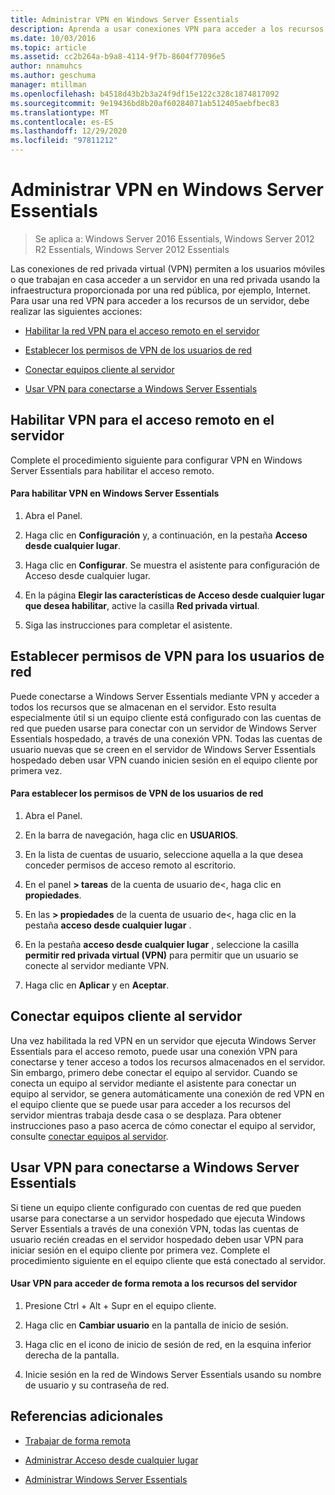 ```yaml
---
title: Administrar VPN en Windows Server Essentials
description: Aprenda a usar conexiones VPN para acceder a los recursos del servidor.
ms.date: 10/03/2016
ms.topic: article
ms.assetid: cc2b264a-b9a8-4114-9f7b-8604f77096e5
author: nnamuhcs
ms.author: geschuma
manager: mtillman
ms.openlocfilehash: b4518d43b2b3a24f9df15e122c328c1874817092
ms.sourcegitcommit: 9e19436bd8b20af60284071ab512405aebfbec83
ms.translationtype: MT
ms.contentlocale: es-ES
ms.lasthandoff: 12/29/2020
ms.locfileid: "97811212"
---
```

# <a name="manage-vpn-in-windows-server-essentials"></a>Administrar VPN en Windows Server Essentials

>Se aplica a: Windows Server 2016 Essentials, Windows Server 2012 R2 Essentials, Windows Server 2012 Essentials

 Las conexiones de red privada virtual (VPN) permiten a los usuarios móviles o que trabajan en casa acceder a un servidor en una red privada usando la infraestructura proporcionada por una red pública, por ejemplo, Internet. Para usar una red VPN para acceder a los recursos de un servidor, debe realizar las siguientes acciones:

-   [Habilitar la red VPN para el acceso remoto en el servidor](Manage-VPN-in-Windows-Server-Essentials.md#BKMK_1)

-   [Establecer los permisos de VPN de los usuarios de red](Manage-VPN-in-Windows-Server-Essentials.md#BKMK_2)

-   [Conectar equipos cliente al servidor](Manage-VPN-in-Windows-Server-Essentials.md#BKMK_Connect)

-   [Usar VPN para conectarse a Windows Server Essentials](Manage-VPN-in-Windows-Server-Essentials.md#BKMK_3)

##  <a name="enable-vpn-for-remote-access-on-the-server"></a><a name="BKMK_1"></a> Habilitar VPN para el acceso remoto en el servidor
 Complete el procedimiento siguiente para configurar VPN en Windows Server Essentials para habilitar el acceso remoto.

#### <a name="to-enable-vpn-in-windows-server-essentials"></a>Para habilitar VPN en Windows Server Essentials

1.  Abra el Panel.

2.  Haga clic en **Configuración** y, a continuación, en la pestaña **Acceso desde cualquier lugar**.

3.  Haga clic en **Configurar**. Se muestra el asistente para configuración de Acceso desde cualquier lugar.

4.  En la página **Elegir las características de Acceso desde cualquier lugar que desea habilitar**, active la casilla **Red privada virtual**.

5.  Siga las instrucciones para completar el asistente.

##  <a name="set-vpn-permissions-for-network-users"></a><a name="BKMK_2"></a> Establecer permisos de VPN para los usuarios de red
 Puede conectarse a Windows Server Essentials mediante VPN y acceder a todos los recursos que se almacenan en el servidor. Esto resulta especialmente útil si un equipo cliente está configurado con las cuentas de red que pueden usarse para conectar con un servidor de Windows Server Essentials hospedado, a través de una conexión VPN. Todas las cuentas de usuario nuevas que se creen en el servidor de Windows Server Essentials hospedado deben usar VPN cuando inicien sesión en el equipo cliente por primera vez.

#### <a name="to-set-vpn-permissions-for-network-users"></a>Para establecer los permisos de VPN de los usuarios de red

1.  Abra el Panel.

2.  En la barra de navegación, haga clic en **USUARIOS**.

3.  En la lista de cuentas de usuario, seleccione aquella a la que desea conceder permisos de acceso remoto al escritorio.

4.  En el panel **\> tareas** de la cuenta de usuario de<, haga clic en **propiedades**.

5.  En las **\> propiedades** de la cuenta de usuario de<, haga clic en la pestaña **acceso desde cualquier lugar** .

6.  En la pestaña **acceso desde cualquier lugar** , seleccione la casilla **permitir red privada virtual (VPN)**  para permitir que un usuario se conecte al servidor mediante VPN.

7.  Haga clic en **Aplicar** y en **Aceptar**.

##  <a name="connect-client-computers-to-the-server"></a><a name="BKMK_Connect"></a> Conectar equipos cliente al servidor
 Una vez habilitada la red VPN en un servidor que ejecuta Windows Server Essentials para el acceso remoto, puede usar una conexión VPN para conectarse y tener acceso a todos los recursos almacenados en el servidor. Sin embargo, primero debe conectar el equipo al servidor. Cuando se conecta un equipo al servidor mediante el asistente para conectar un equipo al servidor, se genera automáticamente una conexión de red VPN en el equipo cliente que se puede usar para acceder a los recursos del servidor mientras trabaja desde casa o se desplaza. Para obtener instrucciones paso a paso acerca de cómo conectar el equipo al servidor, consulte [conectar equipos al servidor](../use/Get-Connected-in-Windows-Server-Essentials.md#BKMK_9).

##  <a name="use-vpn-to-connect-to-windows-server-essentials"></a><a name="BKMK_3"></a> Usar VPN para conectarse a Windows Server Essentials
 Si tiene un equipo cliente configurado con cuentas de red que pueden usarse para conectarse a un servidor hospedado que ejecuta Windows Server Essentials a través de una conexión VPN, todas las cuentas de usuario recién creadas en el servidor hospedado deben usar VPN para iniciar sesión en el equipo cliente por primera vez. Complete el procedimiento siguiente en el equipo cliente que está conectado al servidor.

#### <a name="to-use-vpn-to-remotely-access-server-resources"></a>Usar VPN para acceder de forma remota a los recursos del servidor

1.  Presione Ctrl + Alt + Supr en el equipo cliente.

2.  Haga clic en **Cambiar usuario** en la pantalla de inicio de sesión.

3.  Haga clic en el icono de inicio de sesión de red, en la esquina inferior derecha de la pantalla.

4.  Inicie sesión en la red de Windows Server Essentials usando su nombre de usuario y su contraseña de red.

## <a name="additional-references"></a>Referencias adicionales

-   [Trabajar de forma remota](../use/Work-Remotely-in-Windows-Server-Essentials.md)

-   [Administrar Acceso desde cualquier lugar](Manage-Anywhere-Access-in-Windows-Server-Essentials.md)

-   [Administrar Windows Server Essentials](Manage-Windows-Server-Essentials.md)
